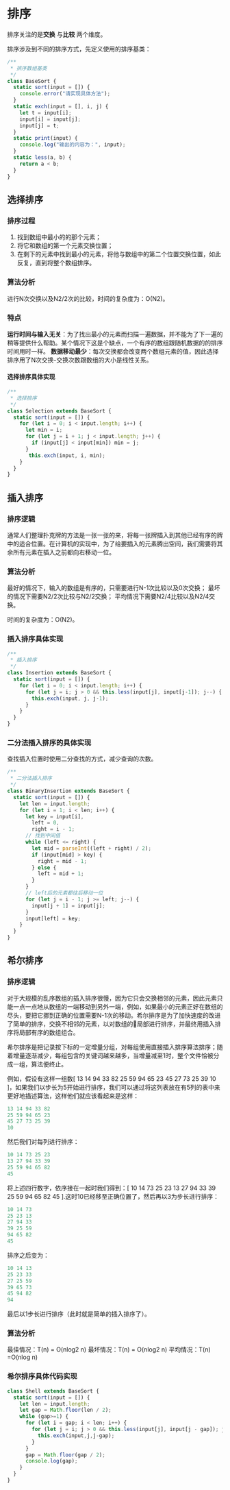 # 排序

排序关注的是**交换** 与**比较** 两个维度。

排序涉及到不同的排序方式，先定义使用的排序基类：

```js
/**
 * 排序数组基类
 */
class BaseSort {
  static sort(input = []) {
    console.error("请实现具体方法");
  }
  static exch(input = [], i, j) {
    let t = input[i];
    input[i] = input[j];
    input[j] = t;
  }
  static print(input) {
    console.log("输出的内容为：", input);
  }
  static less(a, b) {
    return a < b;
  }
}
```

## 选择排序

### 排序过程

1. 找到数组中最小的的那个元素；
2. 将它和数组的第一个元素交换位置；
3. 在剩下的元素中找到最小的元素，将他与数组中的第二个位置交换位置，如此反复，直到将整个数组排序。

### 算法分析

进行N次交换以及N2/2次的比较，时间的复杂度为：O(N2)。

### 特点

**运行时间与输入无关**：为了找出最小的元素而扫描一遍数据，并不能为了下一遍的稍等提供什么帮助。某个情况下这是个缺点，一个有序的数组跟随机数据的的排序时间用时一样。
**数据移动最少**：每次交换都会改变两个数组元素的值，因此选择排序用了N次交换-交换次数跟数组的大小是线性关系。

#### 选择排序具体实现

```js
/**
 * 选择排序
 */
class Selection extends BaseSort {
  static sort(input = []) {
    for (let i = 0; i < input.length; i++) {
      let min = i;
      for (let j = i + 1; j < input.length; j++) {
        if (input[j] < input[min]) min = j;
      }
       this.exch(input, i, min);
    }
  }
}

```

## 插入排序

### 排序逻辑

通常人们整理扑克牌的方法是一张一张的来，将每一张牌插入到其他已经有序的牌中的适合位置。在计算机的实现中，为了给要插入的元素腾出空间，我们需要将其余所有元素在插入之前都向右移动一位。

### 算法分析

最好的情况下，输入的数组是有序的，只需要进行N-1次比较以及0次交换；
最坏的情况下需要N2/2次比较与N2/2交换；
平均情况下需要N2/4比较以及N2/4交换。

时间的复杂度为：O(N2)。

### 插入排序具体实现

```js
/**
 * 插入排序
 */
class Insertion extends BaseSort {
  static sort(input = []) {
    for (let i = 0; i < input.length; i++) {
      for (let j = i; j > 0 && this.less(input[j], input[j-1]); j--) {
        this.exch(input, j, j-1);
      }
    }
  }
}
```

### 二分法插入排序的具体实现

查找插入位置时使用二分查找的方式，减少查询的次数。

```js
/**
 * 二分法插入排序
 */
class BinaryInsertion extends BaseSort {
  static sort(input = []) {
    let len = input.length;
    for (let i = 1; i < len; i++) {
      let key = input[i],
        left = 0,
        right = i - 1;
      // 找到中间值
      while (left <= right) {
        let mid = parseInt((left + right) / 2);
        if (input[mid] > key) {
          right = mid - 1;
        } else {
          left = mid + 1;
        }
      }
      // left后的元素都往后移动一位
      for (let j = i - 1; j >= left; j--) {
        input[j + 1] = input[j];
      }
      input[left] = key;
    }
  }
}
```


## 希尔排序

### 排序逻辑

对于大规模的乱序数组的插入排序很慢，因为它只会交换相邻的元素，因此元素只能一点一点地从数组的一端移动到另外一端，例如，如果最小的元素正好在数组的尽头，要把它挪到正确的位置需要N-1次的移动。希尔排序是为了加快速度的改进了简单的排序，交换不相邻的元素，以对数组的局部进行排序，并最终用插入排序将局部有序的数组组合。

希尔排序是把记录按下标的一定增量分组，对每组使用直接插入排序算法排序；随着增量逐渐减少，每组包含的关键词越来越多，当增量减至1时，整个文件恰被分成一组，算法便终止。

例如，假设有这样一组数[ 13 14 94 33 82 25 59 94 65 23 45 27 73 25 39 10 ]，如果我们以步长为5开始进行排序，我们可以通过将这列表放在有5列的表中来更好地描述算法，这样他们就应该看起来是这样：

```js
13 14 94 33 82
25 59 94 65 23
45 27 73 25 39
10
```

然后我们对每列进行排序：

```js
10 14 73 25 23
13 27 94 33 39
25 59 94 65 82
45
```

将上述四行数字，依序接在一起时我们得到：[ 10 14 73 25 23 13 27 94 33 39 25 59 94 65 82 45 ].这时10已经移至正确位置了，然后再以3为步长进行排序：

```js
10 14 73
25 23 13
27 94 33
39 25 59
94 65 82
45
```

排序之后变为：

```js
10 14 13
25 23 33
27 25 59
39 65 73
45 94 82
94
```

最后以1步长进行排序（此时就是简单的插入排序了）。

### 算法分析

最佳情况：T(n) = O(nlog2 n)
最坏情况：T(n) = O(nlog2 n)
平均情况：T(n) =O(nlog n)

### 希尔排序具体代码实现

```js
class Shell extends BaseSort {
  static sort(input = []) {
    let len = input.length;
    let gap = Math.floor(len / 2);
    while (gap>=1) {
      for (let i = gap; i < len; i++) {
        for (let j = i; j > 0 && this.less(input[j], input[j - gap]); j -= gap) {
          this.exch(input,j,j-gap);
        }
      }
      gap = Math.floor(gap / 2);
      console.log(gap);
    }
  }
}
```
